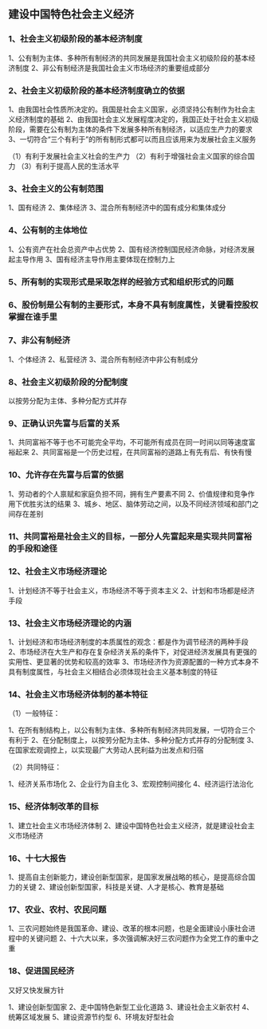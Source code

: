 ## 建设中国特色社会主义经济

### 1、社会主义初级阶段的基本经济制度

1、公有制为主体、多种所有制经济的共同发展是我国社会主义初级阶段的基本经济制度
2、非公有制经济是我国社会主义市场经济的重要组成部分

### 2、社会主义初级阶段的基本经济制度确立的依据

1、由我国社会性质所决定的。我国是社会主义国家，必须坚持公有制作为社会主义经济制度的基础
2、由我国社会主义发展程度决定的，我国正处于社会主义初级阶段，需要在公有制为主体的条件下发展多种所有制经济，以适应生产力的要求
3、一切符合“三个有利于”的所有制形式都可以而且应该用来为发展社会主义服务

（1）有利于发展社会主义社会的生产力
（2）有利于增强社会主义国家的综合国力
（3）有利于提高人民的生活水平

### 3、社会主义的公有制范围

1、国有经济
2、集体经济
3、混合所有制经济中的国有成分和集体成分

### 4、公有制的主体地位

1、公有资产在社会总资产中占优势
2、国有经济控制国民经济命脉，对经济发展起主导作用
3、国有经济主导作用主要体现在控制力上

### 5、所有制的实现形式是采取怎样的经验方式和组织形式的问题

### 6、股份制是公有制的主要形式，本身不具有制度属性，关键看控股权掌握在谁手里

### 7、非公有制经济

1、个体经济
2、私营经济
3、混合所有制经济中非公有制成分

### 8、社会主义初级阶段的分配制度

以按劳分配为主体、多种分配方式并存

### 9、正确认识先富与后富的关系

1、共同富裕不等于也不可能完全平均，不可能所有成员在同一时间以同等速度富裕起来
2、共同富裕是一个历史过程，在共同富裕的道路上有先有后、有快有慢

### 10、允许存在先富与后富的依据

1、劳动者的个人禀赋和家庭负担不同，拥有生产要素不同
2、价值规律和竞争作用下优胜劣汰的结果
3、城乡、地区、脑体劳动之间，以及不同经济领域和部门之间存在差别

### 11、共同富裕是社会主义的目标，一部分人先富起来是实现共同富裕的手段和途径

### 12、社会主义市场经济理论

1、计划经济不等于社会主义，市场经济不等于资本主义
2、计划和市场都是经济手段

### 13、社会主义市场经济理论的内涵

1、计划经济和市场经济制度的本质属性的观念：都是作为调节经济的两种手段
2、市场经济在大生产和存在复杂经济关系的条件下，对促进经济发展具有更强的实用性、更显著的优势和较高的效率
3、市场经济作为资源配置的一种方式本身不具有制度属性，与社会主义相结合必须体现社会主义基本制度的特征

### 14、社会主义市场经济体制的基本特征

（1）一般特征：

1、在所有制结构上，以公有制为主体、多种所有制经济共同发展，一切符合三个有利于
2、在分配制度上，以按劳分配为主体、多种分配方式并存的分配制度
3、在国家宏观调控上，以实现最广大劳动人民利益为出发点和归宿

（2）共同特征：

1、经济关系市场化
2、企业行为自主化
3、宏观控制间接化
4、经济运行法治化

### 15、经济体制改革的目标

1、建立社会主义市场经济体制
2、建设中国特色社会主义经济，就是建设社会主义市场经济

### 16、十七大报告

1、提高自主创新能力，建设创新型国家，是国家发展战略的核心，是提高综合国力的关键
2、建设创新型国家，科技是关键、人才是核心、教育是基础

### 17、农业、农村、农民问题

1、三农问题始终是我国革命、建设、改革的根本问题，也是全面建设小康社会进程中的关键问题
2、十六大以来，多次强调解决好三农问题作为全党工作的重中之重

### 18、促进国民经济

又好又快发展方针

1、建设创新型国家
2、走中国特色新型工业化道路
3、建设社会主义新农村
4、统筹区域发展
5、建设资源节约型
6、环境友好型社会
